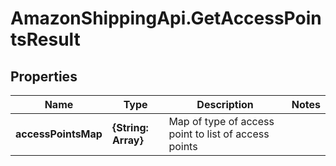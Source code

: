 # AmazonShippingApi.GetAccessPointsResult

## Properties

Name | Type | Description | Notes
------------ | ------------- | ------------- | -------------
**accessPointsMap** | **{String: Array}** | Map of type of access point to list of access points | 


